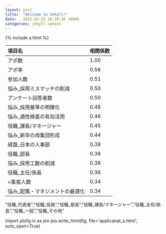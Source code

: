 ```yaml
---
layout: post
title:  "Welcome to Jekyll!"
date:   2022-03-23 20:39:26 +0900
categories: jekyll update
---
```


{% include a.html %}

|項目名|相関係数|
|:----|:----|
|アポ数|1.00|
|アポ率|0.56|
|参加人数|0.51|
|悩み_採用ミスマッチの削減|0.50|
|アンケート回答者数|0.50|
|悩み_採用基準の明確化|0.48|
|悩み_適性検査の有効活用|0.46|
|役職_課長/マネージャー|0.45|
|悩み_新卒の母集団形成|0.44|
|経路_日本の人事部|0.38|
|役職_部長|0.38|
|悩み_採用工数の削減|0.38|
|役職_主任/係長|0.36|
|>集客人数|0.34|
|悩み_配属・マネジメントの最適化|0.34|

"役職_代表者","役職_役員","役職_部長","役職_課長/マネージャー","役職_主任/係長","役職_一般","役職_その他"


import plotly.io as pio
pio.write_html(fig, file='applicanat_s.html', auto_open=True)
